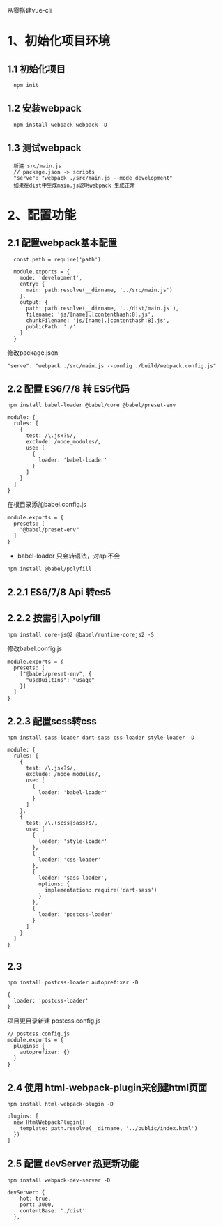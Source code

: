 从零搭建vue-cli
# 1、初始化项目环境

## 1.1 初始化项目

```
  npm init
```

## 1.2 安装webpack

```
  npm install webpack webpack -D
```

## 1.3 测试webpack

```
  新建 src/main.js
  // package.json -> scripts
  "serve": "webpack ./src/main.js --mode development"
  如果在dist中生成main.js说明webpack 生成正常
```

# 2、配置功能

## 2.1 配置webpack基本配置

```
  const path = require('path')

  module.exports = {
    mode: 'development',
    entry: {
      main: path.resolve(__dirname, '../src/main.js')
    },
    output: {
      path: path.resolve(__dirname, '../dist/main.js'),
      filename: 'js/[name].[contenthash:8].js',
      chunkFilename: 'js/[name].[contenthash:8].js',
      publicPath: './'
    }
  }
```
修改package.json
```
"serve": "webpack ./src/main.js --config ./build/webpack.config.js"
```
## 2.2 配置 ES6/7/8 转 ES5代码

```
npm install babel-loader @babel/core @babel/preset-env
```

```
module: {
  rules: [
    {
      test: /\.jsx?$/,
      exclude: /node_modules/,
      use: [
        {
          loader: 'babel-loader'
        }
      ]
    }
  ]
}
```
在根目录添加babel.config.js
```
module.exports = {
  presets: [
    "@babel/preset-env"
  ]
}
```
- babel-loader 只会转语法，对api不会

```
npm install @babel/polyfill
```

## 2.2.1 ES6/7/8 Api 转es5

## 2.2.2 按需引入polyfill

```
npm install core-js@2 @babel/runtime-corejs2 -S
```

修改babel.config.js

```
module.exports = {
  presets: [
    ["@babel/preset-env", {
      "useBuiltIns": "usage"
    }]
  ]
}
```

## 2.2.3 配置scss转css

```
npm install sass-loader dart-sass css-loader style-loader -D
```
```
module: {
  rules: [
    {
      test: /\.jsx?$/,
      exclude: /node_modules/,
      use: [
        {
          loader: 'babel-loader'
        }
      ]
    },
    {
      test: /\.(scss|sass)$/,
      use: [
        {
          loader: 'style-loader'
        },
        {
          loader: 'css-loader'
        },
        {
          loader: 'sass-loader',
          options: {
            implementation: require('dart-sass')
          }
        },
        {
          loader: 'postcss-loader'
        }
      ]
    }
  ]
}
```

## 2.3

```
npm install postcss-loader autoprefixer -D
```
```
{
  loader: 'postcss-loader'
}
```
项目更目录新建 postcss.config.js
```
// postcss.config.js
module.exports = {
  plugins: {
    autoprefixer: {}
  }
}
```

## 2.4 使用 html-webpack-plugin来创建html页面

```
npm install html-webpack-plugin -D
```
```
plugins: [
  new HtmlWebpackPlugin({
    template: path.resolve(__dirname, '../public/index.html')
  })
]
```

## 2.5 配置 devServer 热更新功能

```
npm install webpack-dev-server -D
```

```
devServer: {
    hot: true,
    port: 3000,
    contentBase: './dist'
  },
```

